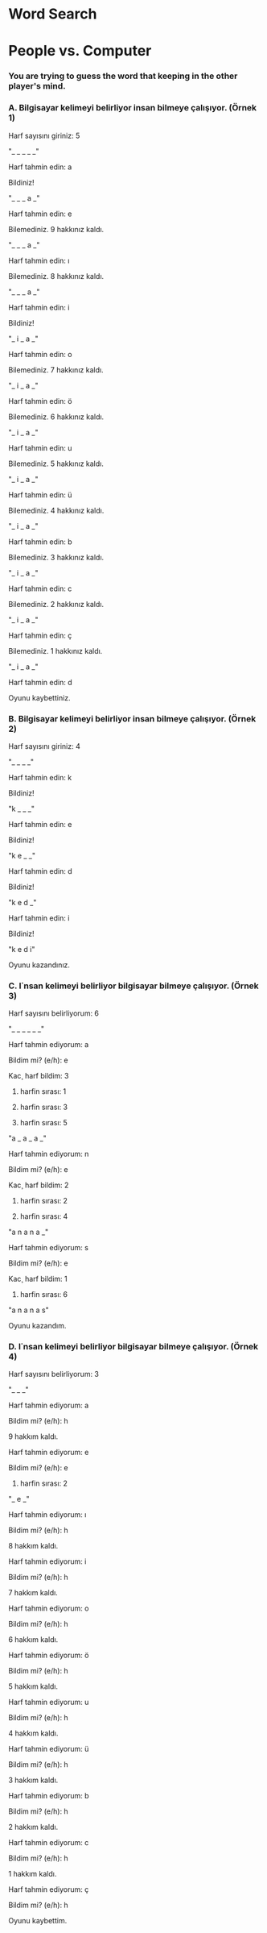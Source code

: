 # Word Search

# People vs. Computer

### You are trying to guess the word that keeping in the other player's mind.



### A. Bilgisayar kelimeyi belirliyor insan bilmeye çalışıyor. (Örnek 1)

Harf sayısını giriniz: 5

"_ _ _ _ _"

Harf tahmin edin: a

Bildiniz!

"_ _ _ a _"

Harf tahmin edin: e

Bilemediniz. 9 hakkınız kaldı.

"_ _ _ a _"

Harf tahmin edin: ı

Bilemediniz. 8 hakkınız kaldı.

"_ _ _ a _"

Harf tahmin edin: i

Bildiniz!

"_ i _ a _"

Harf tahmin edin: o

Bilemediniz. 7 hakkınız kaldı.

"_ i _ a _"

Harf tahmin edin: ö

Bilemediniz. 6 hakkınız kaldı.

"_ i _ a _"

Harf tahmin edin: u

Bilemediniz. 5 hakkınız kaldı.

"_ i _ a _"

Harf tahmin edin: ü

Bilemediniz. 4 hakkınız kaldı.

"_ i _ a _"

Harf tahmin edin: b

Bilemediniz. 3 hakkınız kaldı.

"_ i _ a _"

Harf tahmin edin: c

Bilemediniz. 2 hakkınız kaldı.

"_ i _ a _"

Harf tahmin edin: ç

Bilemediniz. 1 hakkınız kaldı.

"_ i _ a _"

Harf tahmin edin: d

Oyunu kaybettiniz.



### B. Bilgisayar kelimeyi belirliyor insan bilmeye çalışıyor. (Örnek 2)

Harf sayısını giriniz: 4

"_ _ _ _"

Harf tahmin edin: k

Bildiniz!

"k _ _ _"

Harf tahmin edin: e

Bildiniz!

"k e _ _"

Harf tahmin edin: d

Bildiniz!

"k e d _"

Harf tahmin edin: i

Bildiniz!

"k e d i"

Oyunu kazandınız.



### C. I˙nsan kelimeyi belirliyor bilgisayar bilmeye çalışıyor. (Örnek 3)

Harf sayısını belirliyorum: 6

"_ _ _ _ _ _"

Harf tahmin ediyorum: a

Bildim mi? (e/h): e

Kac¸ harf bildim: 3

1. harfin sırası: 1

2. harfin sırası: 3

3. harfin sırası: 5

"a _ a _ a _"

Harf tahmin ediyorum: n

Bildim mi? (e/h): e

Kac¸ harf bildim: 2

1. harfin sırası: 2

2. harfin sırası: 4

"a n a n a _"

Harf tahmin ediyorum: s

Bildim mi? (e/h): e

Kac¸ harf bildim: 1

1. harfin sırası: 6

"a n a n a s"

Oyunu kazandım.



### D. I˙nsan kelimeyi belirliyor bilgisayar bilmeye çalışıyor. (Örnek 4)

Harf sayısını belirliyorum: 3

"_ _ _"

Harf tahmin ediyorum: a

Bildim mi? (e/h): h

9 hakkım kaldı.

Harf tahmin ediyorum: e

Bildim mi? (e/h): e

1. harfin sırası: 2

"_ e _"

Harf tahmin ediyorum: ı

Bildim mi? (e/h): h

8 hakkım kaldı.

Harf tahmin ediyorum: i

Bildim mi? (e/h): h

7 hakkım kaldı.

Harf tahmin ediyorum: o

Bildim mi? (e/h): h

6 hakkım kaldı.

Harf tahmin ediyorum: ö

Bildim mi? (e/h): h

5 hakkım kaldı.

Harf tahmin ediyorum: u

Bildim mi? (e/h): h

4 hakkım kaldı.

Harf tahmin ediyorum: ü

Bildim mi? (e/h): h

3 hakkım kaldı.

Harf tahmin ediyorum: b

Bildim mi? (e/h): h

2 hakkım kaldı.

Harf tahmin ediyorum: c

Bildim mi? (e/h): h

1 hakkım kaldı.

Harf tahmin ediyorum: ç

Bildim mi? (e/h): h

Oyunu kaybettim.
